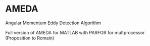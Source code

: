 # AMEDA
Angular Momentum Eddy Detection Algorithm

Full version of AMEDA for MATLAB with PARFOR for multprocessor (Proposition to Romain)
